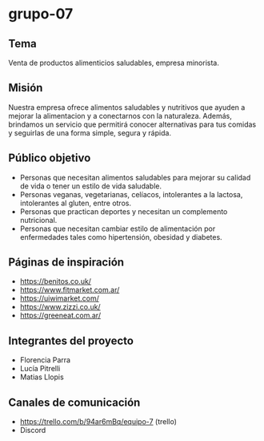 # grupo-07

## Tema

Venta de productos alimenticios saludables, empresa minorista.

## Misión

Nuestra empresa ofrece alimentos saludables y nutritivos que ayuden a mejorar la alimentacion y a conectarnos con la naturaleza. Además, brindamos un servicio que permitirá conocer alternativas para tus comidas y seguirlas de una forma simple, segura y rápida.

## Público objetivo

- Personas que necesitan alimentos saludables para mejorar su calidad de vida o tener un estilo de vida saludable.
- Personas veganas, vegetarianas, celíacos, intolerantes a la lactosa, intolerantes al gluten, entre otros.
- Personas que practican deportes y necesitan un complemento nutricional.
- Personas que necesitan cambiar estilo de alimentación por enfermedades tales como hipertensión, obesidad y diabetes.

## Páginas de inspiración

- https://benitos.co.uk/
- https://www.fitmarket.com.ar/
- https://uiwimarket.com/
- https://www.zizzi.co.uk/
- https://greeneat.com.ar/

## Integrantes del proyecto

- Florencia Parra
- Lucía Pitrelli
- Matias Llopis

## Canales de comunicación

- https://trello.com/b/94ar6mBq/equipo-7 (trello)
- Discord
